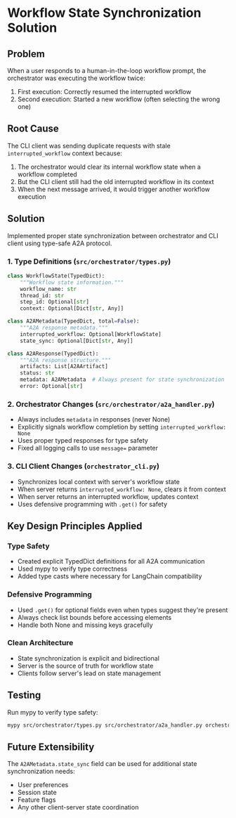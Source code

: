 # Workflow State Synchronization Solution

## Problem
When a user responds to a human-in-the-loop workflow prompt, the orchestrator was executing the workflow twice:
1. First execution: Correctly resumed the interrupted workflow
2. Second execution: Started a new workflow (often selecting the wrong one)

## Root Cause
The CLI client was sending duplicate requests with stale `interrupted_workflow` context because:
1. The orchestrator would clear its internal workflow state when a workflow completed
2. But the CLI client still had the old interrupted workflow in its context
3. When the next message arrived, it would trigger another workflow execution

## Solution
Implemented proper state synchronization between orchestrator and CLI client using type-safe A2A protocol.

### 1. Type Definitions (`src/orchestrator/types.py`)
```python
class WorkflowState(TypedDict):
    """Workflow state information."""
    workflow_name: str
    thread_id: str
    step_id: Optional[str]
    context: Optional[Dict[str, Any]]

class A2AMetadata(TypedDict, total=False):
    """A2A response metadata."""
    interrupted_workflow: Optional[WorkflowState]
    state_sync: Optional[Dict[str, Any]]

class A2AResponse(TypedDict):
    """A2A response structure."""
    artifacts: List[A2AArtifact]
    status: str
    metadata: A2AMetadata  # Always present for state synchronization
    error: Optional[str]
```

### 2. Orchestrator Changes (`src/orchestrator/a2a_handler.py`)
- Always includes `metadata` in responses (never None)
- Explicitly signals workflow completion by setting `interrupted_workflow: None`
- Uses proper typed responses for type safety
- Fixed all logging calls to use `message=` parameter

### 3. CLI Client Changes (`orchestrator_cli.py`)
- Synchronizes local context with server's workflow state
- When server returns `interrupted_workflow: None`, clears it from context
- When server returns an interrupted workflow, updates context
- Uses defensive programming with `.get()` for safety

## Key Design Principles Applied

### Type Safety
- Created explicit TypedDict definitions for all A2A communication
- Used mypy to verify type correctness
- Added type casts where necessary for LangChain compatibility

### Defensive Programming
- Used `.get()` for optional fields even when types suggest they're present
- Always check list bounds before accessing elements
- Handle both None and missing keys gracefully

### Clean Architecture
- State synchronization is explicit and bidirectional
- Server is the source of truth for workflow state
- Clients follow server's lead on state management

## Testing
Run mypy to verify type safety:
```bash
mypy src/orchestrator/types.py src/orchestrator/a2a_handler.py orchestrator_cli.py
```

## Future Extensibility
The `A2AMetadata.state_sync` field can be used for additional state synchronization needs:
- User preferences
- Session state
- Feature flags
- Any other client-server state coordination